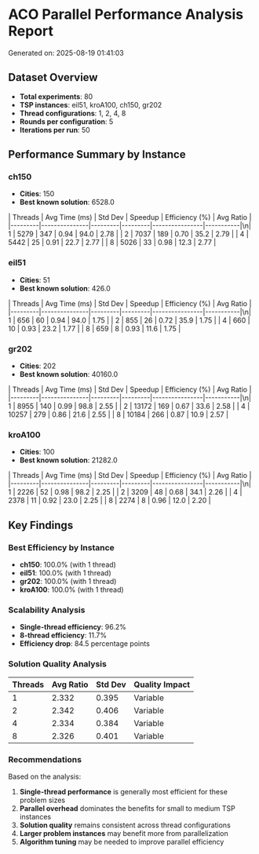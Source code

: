 # ACO Parallel Performance Analysis Report

Generated on: 2025-08-19 01:41:03

## Dataset Overview

- **Total experiments**: 80
- **TSP instances**: eil51, kroA100, ch150, gr202
- **Thread configurations**: 1, 2, 4, 8
- **Rounds per configuration**: 5
- **Iterations per run**: 50

## Performance Summary by Instance

### ch150

- **Cities**: 150
- **Best known solution**: 6528.0

| Threads | Avg Time (ms) | Std Dev | Speedup | Efficiency (%) | Avg Ratio |
|---------|---------------|---------|---------|----------------|-----------|\n| 1 | 5279 | 347 | 0.94 | 94.0 | 2.78 |
| 2 | 7037 | 189 | 0.70 | 35.2 | 2.79 |
| 4 | 5442 | 25 | 0.91 | 22.7 | 2.77 |
| 8 | 5026 | 33 | 0.98 | 12.3 | 2.77 |

### eil51

- **Cities**: 51
- **Best known solution**: 426.0

| Threads | Avg Time (ms) | Std Dev | Speedup | Efficiency (%) | Avg Ratio |
|---------|---------------|---------|---------|----------------|-----------|\n| 1 | 656 | 60 | 0.94 | 94.0 | 1.75 |
| 2 | 855 | 26 | 0.72 | 35.9 | 1.75 |
| 4 | 660 | 10 | 0.93 | 23.2 | 1.77 |
| 8 | 659 | 8 | 0.93 | 11.6 | 1.75 |

### gr202

- **Cities**: 202
- **Best known solution**: 40160.0

| Threads | Avg Time (ms) | Std Dev | Speedup | Efficiency (%) | Avg Ratio |
|---------|---------------|---------|---------|----------------|-----------|\n| 1 | 8955 | 140 | 0.99 | 98.8 | 2.55 |
| 2 | 13172 | 169 | 0.67 | 33.6 | 2.58 |
| 4 | 10257 | 279 | 0.86 | 21.6 | 2.55 |
| 8 | 10184 | 266 | 0.87 | 10.9 | 2.57 |

### kroA100

- **Cities**: 100
- **Best known solution**: 21282.0

| Threads | Avg Time (ms) | Std Dev | Speedup | Efficiency (%) | Avg Ratio |
|---------|---------------|---------|---------|----------------|-----------|\n| 1 | 2226 | 52 | 0.98 | 98.2 | 2.25 |
| 2 | 3209 | 48 | 0.68 | 34.1 | 2.26 |
| 4 | 2378 | 11 | 0.92 | 23.0 | 2.25 |
| 8 | 2274 | 8 | 0.96 | 12.0 | 2.20 |

## Key Findings

### Best Efficiency by Instance

- **ch150**: 100.0% (with 1 thread)
- **eil51**: 100.0% (with 1 thread)
- **gr202**: 100.0% (with 1 thread)
- **kroA100**: 100.0% (with 1 thread)

### Scalability Analysis

- **Single-thread efficiency**: 96.2%
- **8-thread efficiency**: 11.7%
- **Efficiency drop**: 84.5 percentage points

### Solution Quality Analysis

| Threads | Avg Ratio | Std Dev | Quality Impact |
|---------|-----------|---------|----------------|
| 1 | 2.332 | 0.395 | Variable |
| 2 | 2.342 | 0.406 | Variable |
| 4 | 2.334 | 0.384 | Variable |
| 8 | 2.326 | 0.401 | Variable |

### Recommendations

Based on the analysis:

1. **Single-thread performance** is generally most efficient for these problem sizes
2. **Parallel overhead** dominates the benefits for small to medium TSP instances
3. **Solution quality** remains consistent across thread configurations
4. **Larger problem instances** may benefit more from parallelization
5. **Algorithm tuning** may be needed to improve parallel efficiency
